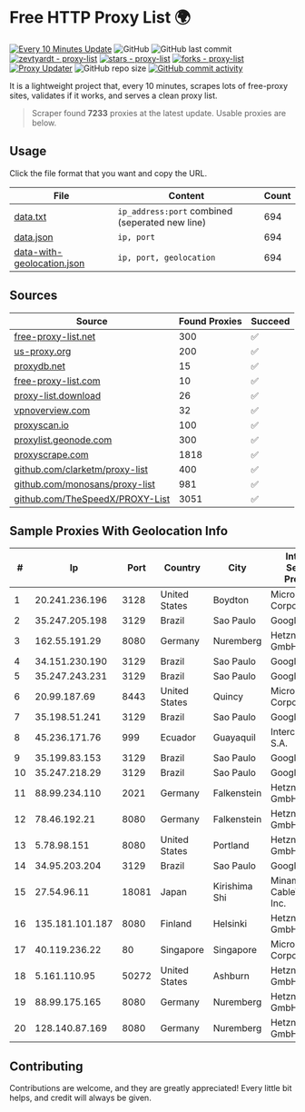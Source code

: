 
# Free HTTP Proxy List 🌍

[![Every 10 Minutes Update](https://github.com/mertguvencli/http-proxy-list/actions/workflows/main.yml/badge.svg?branch=main)](https://github.com/mertguvencli/http-proxy-list/actions/workflows/main.yml)
![GitHub](https://img.shields.io/github/license/mertguvencli/http-proxy-list)
![GitHub last commit](https://img.shields.io/github/last-commit/mertguvencli/http-proxy-list)
[![zevtyardt - proxy-list](https://img.shields.io/static/v1?label=zevtyardt&message=proxy-list&color=blue&logo=github)](https://github.com/zevtyardt/proxy-list "Go to GitHub repo")
[![stars - proxy-list](https://img.shields.io/github/stars/zevtyardt/proxy-list?style=social)](https://github.com/zevtyardt/proxy-list)
[![forks - proxy-list](https://img.shields.io/github/forks/zevtyardt/proxy-list?style=social)](https://github.com/zevtyardt/proxy-list)
[![Proxy Updater](https://github.com/zevtyardt/proxy-list/workflows/Proxy%20Updater/badge.svg)](https://github.com/zevtyardt/proxy-list/actions?query=workflow:"Proxy+Updater")
![GitHub repo size](https://img.shields.io/github/repo-size/zevtyardt/proxy-list)
[![GitHub commit activity](https://img.shields.io/github/commit-activity/m/zevtyardt/proxy-list?logo=commits)](https://github.com/zevtyardt/proxy-list/commits/main)

It is a lightweight project that, every 10 minutes, scrapes lots of free-proxy sites, validates if it works, and serves a clean proxy list.

> Scraper found **7233** proxies at the latest update. Usable proxies are below.

## Usage

Click the file format that you want and copy the URL.

|File|Content|Count|
|----|-------|-----|
|[data.txt](https://raw.githubusercontent.com/mertguvencli/http-proxy-list/main/proxy-list/data.txt)|`ip_address:port` combined (seperated new line)|694|
|[data.json](https://raw.githubusercontent.com/mertguvencli/http-proxy-list/main/proxy-list/data.json)|`ip, port`|694|
|[data-with-geolocation.json](https://raw.githubusercontent.com/mertguvencli/http-proxy-list/main/proxy-list/data-with-geolocation.json)|`ip, port, geolocation`|694|

## Sources

|Source|Found Proxies|Succeed|
|------|-------------|-------|
|[free-proxy-list.net](https://free-proxy-list.net)|300|✅|
|[us-proxy.org](https://www.us-proxy.org)|200|✅|
|[proxydb.net](http://proxydb.net)|15|✅|
|[free-proxy-list.com](https://free-proxy-list.com/?page=&port=&type%5B%5D=http&type%5B%5D=https&up_time=0&search=Search)|10|✅|
|[proxy-list.download](https://www.proxy-list.download/HTTP)|26|✅|
|[vpnoverview.com](https://vpnoverview.com/privacy/anonymous-browsing/free-proxy-servers)|32|✅|
|[proxyscan.io](https://www.proxyscan.io)|100|✅|
|[proxylist.geonode.com](https://proxylist.geonode.com/api/proxy-list?limit=300&page=1&sort_by=lastChecked&sort_type=desc&protocols=http,https)|300|✅|
|[proxyscrape.com](https://api.proxyscrape.com/v2/?request=displayproxies&protocol=http&timeout=10000&country=all&ssl=all&anonymity=all)|1818|✅|
|[github.com/clarketm/proxy-list](https://raw.githubusercontent.com/clarketm/proxy-list/master/proxy-list-raw.txt)|400|✅|
|[github.com/monosans/proxy-list](https://raw.githubusercontent.com/monosans/proxy-list/main/proxies/http.txt)|981|✅|
|[github.com/TheSpeedX/PROXY-List](https://raw.githubusercontent.com/TheSpeedX/PROXY-List/master/http.txt)|3051|✅|


## Sample Proxies With Geolocation Info

|#|Ip|Port|Country|City|Internet Service Provider|
|-|--|----|-------|----|-------------------------|
|1|20.241.236.196|3128|United States|Boydton|Microsoft Corporation|
|2|35.247.205.198|3129|Brazil|Sao Paulo|Google LLC|
|3|162.55.191.29|8080|Germany|Nuremberg|Hetzner Online GmbH|
|4|34.151.230.190|3129|Brazil|Sao Paulo|Google LLC|
|5|35.247.243.231|3129|Brazil|Sao Paulo|Google LLC|
|6|20.99.187.69|8443|United States|Quincy|Microsoft Corporation|
|7|35.198.51.241|3129|Brazil|Sao Paulo|Google LLC|
|8|45.236.171.76|999|Ecuador|Guayaquil|Intercommerce S.A.|
|9|35.199.83.153|3129|Brazil|Sao Paulo|Google LLC|
|10|35.247.218.29|3129|Brazil|Sao Paulo|Google LLC|
|11|88.99.234.110|2021|Germany|Falkenstein|Hetzner Online GmbH|
|12|78.46.192.21|8080|Germany|Falkenstein|Hetzner Online GmbH|
|13|5.78.98.151|8080|United States|Portland|Hetzner Online GmbH|
|14|34.95.203.204|3129|Brazil|Sao Paulo|Google LLC|
|15|27.54.96.11|18081|Japan|Kirishima Shi|Minamikyusyu CableTV Net Inc.|
|16|135.181.101.187|8080|Finland|Helsinki|Hetzner Online GmbH|
|17|40.119.236.22|80|Singapore|Singapore|Microsoft Corporation|
|18|5.161.110.95|50272|United States|Ashburn|Hetzner Online GmbH|
|19|88.99.175.165|8080|Germany|Nuremberg|Hetzner Online GmbH|
|20|128.140.87.169|8080|Germany|Nuremberg|Hetzner Online GmbH|



## Contributing

Contributions are welcome, and they are greatly appreciated! Every
little bit helps, and credit will always be given.

